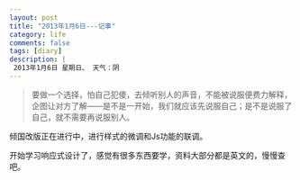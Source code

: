 ```yaml
---
layout: post
title: "2013年1月6日---记事"
category: life
comments: false
tags: [diary]
description: |
 2013年1月6日 星期日、 天气：阴
---
```


> ​要做一个选择，怕自己犯傻，去倾听别人的声音，不能被说服便费力解释，企图让对方了解——是不是一开始，我们就应该先说服自己；是不是说服了自己，就不需要再说服别人。

倾国改版正在进行中，进行样式的微调和Js功能的联调。

开始学习响应式设计了，感觉有很多东西要学，资料大部分都是英文的，慢慢查吧。
